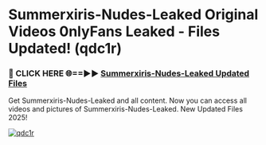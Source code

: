 # Summerxiris-Nudes-Leaked Original Videos 0nlyFans Leaked - Files Updated! (qdc1r)

<h3>🔴 CLICK HERE 🌐==►► <a href="https://tinyurl.com/4mcuefdz" rel="nofollow">Summerxiris-Nudes-Leaked Updated Files</a></h3>

Get Summerxiris-Nudes-Leaked and all content. Now you can access all videos and pictures of Summerxiris-Nudes-Leaked. New Updated Files 2025!

[![qdc1r](https://i.imgur.com/StAQSOY.gif)](https://tinyurl.com/4mcuefdz)

